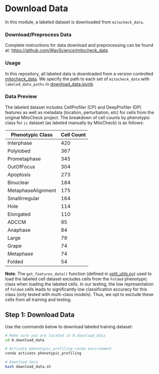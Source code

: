 # Download Data

In this module, a labeled dataset is downloaded from `mitocheck_data`.

### Download/Preprocess Data

Complete instructions for data download and preprocessing can be found at: https://github.com/WayScience/mitocheck_data

### Usage

In this repository, all labeled data is downloaded from a version controlled [mitocheck_data](https://github.com/WayScience/mitocheck_data).
We specify the path to each set of `mitocheck_data` with `labeled_data_paths` in [download_data.ipynb](download_data.ipynb).

### Data Preview

The labeled dataset includes CellProfiler (CP) and DeepProfiler (DP) features as well as metadata (location, perturbation, etc) for cells from the original MitoCheck project.
The breakdown of cell counts by phenotypic class for `ic` dataset (as labeled manually by MitoCheck) is as follows:

| Phenotypic Class    | Cell Count |
|---------------------|-------|
| Interphase          | 420   |
| Polylobed           | 367   |
| Prometaphase        | 345   |
| OutOfFocus          | 304   |
| Apoptosis           | 273   |
| Binuclear           | 184   |
| MetaphaseAlignment  | 175   |
| SmallIrregular      | 164   |
| Hole                | 114   |
| Elongated           | 110   |
| ADCCM               | 95    |
| Anaphase            | 84    |
| Large               | 79    |
| Grape               | 74    |
| Metaphase           | 74    |
| Folded              | 54    |

**Note**: The `get_features_data()` function (defined in [split_utils.py](../utils/split_utils.py)) used to load the labeled cell dataset excludes cells from the `Folded` phenotypic class when loading the labeled cells.
In our testing, the low representation of `Folded` cells leads to significantly low classification accuracy for this class (only tested with multi-class models).
Thus, we opt to exclude these cells from all training and testing.

## Step 1: Download Data

Use the commands below to download labeled training dataset:

```sh
# Make sure you are located in 0.download_data
cd 0.download_data

# Activate phenotypic_profiling conda environment
conda activate phenotypic_profiling

# Download data
bash download_data.sh
```
